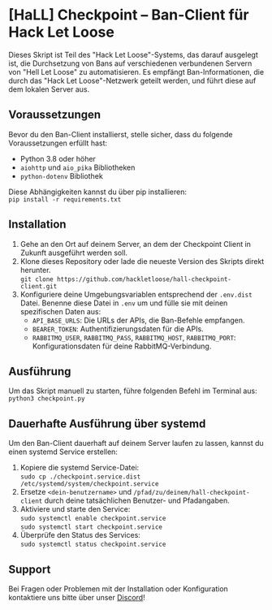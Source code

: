 # [HaLL] Checkpoint – Ban-Client für Hack Let Loose
Dieses Skript ist Teil des "Hack Let Loose"-Systems, das darauf ausgelegt ist, die Durchsetzung von Bans auf verschiedenen verbundenen Servern von "Hell Let Loose" zu automatisieren. Es empfängt Ban-Informationen, die durch das "Hack Let Loose"-Netzwerk geteilt werden, und führt diese auf dem lokalen Server aus.

## Voraussetzungen
Bevor du den Ban-Client installierst, stelle sicher, dass du folgende Voraussetzungen erfüllt hast:
- Python 3.8 oder höher
- `aiohttp` und `aio_pika` Bibliotheken
- `python-dotenv` Bibliothek

Diese Abhängigkeiten kannst du über pip installieren:\
`pip install -r requirements.txt`

## Installation
1. Gehe an den Ort auf deinem Server, an dem der Checkpoint Client in Zukunft ausgeführt werden soll.
1. Klone dieses Repository oder lade die neueste Version des Skripts direkt herunter.\
   `git clone https://github.com/hackletloose/hall-checkpoint-client.git`
1. Konfiguriere deine Umgebungsvariablen entsprechend der `.env.dist` Datei. Benenne diese Datei in `.env` um und fülle sie mit deinen spezifischen Daten aus:
   - `API_BASE_URLS`: Die URLs der APIs, die Ban-Befehle empfangen.
   - `BEARER_TOKEN`: Authentifizierungsdaten für die APIs.
   - `RABBITMQ_USER`, `RABBITMQ_PASS`, `RABBITMQ_HOST`, `RABBITMQ_PORT`: Konfigurationsdaten für deine RabbitMQ-Verbindung.

## Ausführung
Um das Skript manuell zu starten, führe folgenden Befehl im Terminal aus:\
`python3 checkpoint.py`

## Dauerhafte Ausführung über systemd
Um den Ban-Client dauerhaft auf deinem Server laufen zu lassen, kannst du einen systemd Service erstellen:

1. Kopiere die systemd Service-Datei:\
   `sudo cp ./checkpoint.service.dist /etc/systemd/system/checkpoint.service`
1. Ersetze `<dein-benutzername>` und `/pfad/zu/deinem/hall-checkpoint-client` durch deine tatsächlichen Benutzer- und Pfadangaben.
1. Aktiviere und starte den Service:\
   `sudo systemctl enable checkpoint.service`\
   `sudo systemctl start checkpoint.service`
1. Überprüfe den Status des Services:\
   `sudo systemctl status checkpoint.service`

## Support
Bei Fragen oder Problemen mit der Installation oder Konfiguration kontaktiere uns bitte über unser [Discord](https://discord.gg/hackletloose)!
